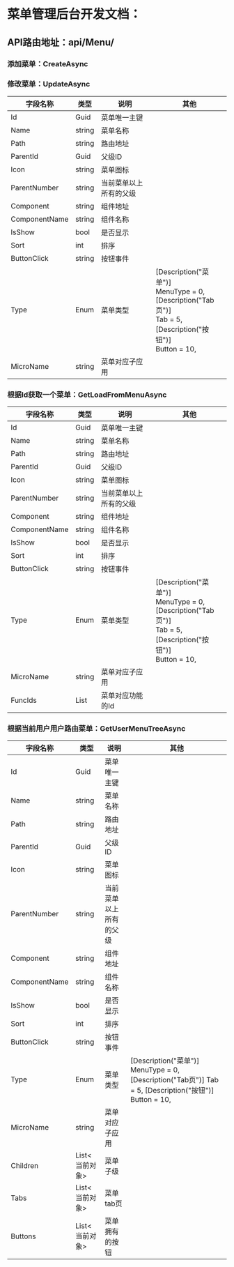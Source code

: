 # 菜单管理后台开发文档：

## API路由地址：api/Menu/

### 添加菜单：CreateAsync

### 修改菜单：UpdateAsync

| 字段名称      | 类型   | 说明                   | 其他                                                         |
| ------------- | ------ | ---------------------- | ------------------------------------------------------------ |
| Id            | Guid   | 菜单唯一主键           |                                                              |
| Name          | string | 菜单名称               |                                                              |
| Path          | string | 路由地址               |                                                              |
| ParentId      | Guid   | 父级ID                 |                                                              |
| Icon          | string | 菜单图标               |                                                              |
| ParentNumber  | string | 当前菜单以上所有的父级 |                                                              |
| Component     | string | 组件地址               |                                                              |
| ComponentName | string | 组件名称               |                                                              |
| IsShow        | bool   | 是否显示               |                                                              |
| Sort          | int    | 排序                   |                                                              |
| ButtonClick   | string | 按钮事件               |                                                              |
| Type          | Enum   | 菜单类型               | [Description("菜单")]<br/>MenuType = 0,<br/>[Description("Tab页")]<br/>Tab = 5,<br/>[Description("按钮")]<br/>Button = 10, |
| MicroName     | string | 菜单对应子应用         |                                                              |

### 根据Id获取一个菜单：GetLoadFromMenuAsync

| 字段名称      | 类型       | 说明                   | 其他                                                         |
| ------------- | ---------- | ---------------------- | ------------------------------------------------------------ |
| Id            | Guid       | 菜单唯一主键           |                                                              |
| Name          | string     | 菜单名称               |                                                              |
| Path          | string     | 路由地址               |                                                              |
| ParentId      | Guid       | 父级ID                 |                                                              |
| Icon          | string     | 菜单图标               |                                                              |
| ParentNumber  | string     | 当前菜单以上所有的父级 |                                                              |
| Component     | string     | 组件地址               |                                                              |
| ComponentName | string     | 组件名称               |                                                              |
| IsShow        | bool       | 是否显示               |                                                              |
| Sort          | int        | 排序                   |                                                              |
| ButtonClick   | string     | 按钮事件               |                                                              |
| Type          | Enum       | 菜单类型               | [Description("菜单")] <br/>MenuType = 0, <br/>[Description("Tab页")]<br/> Tab = 5,<br/> [Description("按钮")] <br/>Button = 10, |
| MicroName     | string     | 菜单对应子应用         |                                                              |
| FuncIds       | List<Guid> | 菜单对应功能的Id       |                                                              |

### 根据当前用户用户路由菜单：GetUserMenuTreeAsync

| 字段名称      | 类型           | 说明                   | 其他                                                         |
| ------------- | -------------- | ---------------------- | ------------------------------------------------------------ |
| Id            | Guid           | 菜单唯一主键           |                                                              |
| Name          | string         | 菜单名称               |                                                              |
| Path          | string         | 路由地址               |                                                              |
| ParentId      | Guid           | 父级ID                 |                                                              |
| Icon          | string         | 菜单图标               |                                                              |
| ParentNumber  | string         | 当前菜单以上所有的父级 |                                                              |
| Component     | string         | 组件地址               |                                                              |
| ComponentName | string         | 组件名称               |                                                              |
| IsShow        | bool           | 是否显示               |                                                              |
| Sort          | int            | 排序                   |                                                              |
| ButtonClick   | string         | 按钮事件               |                                                              |
| Type          | Enum           | 菜单类型               | [Description("菜单")]  MenuType = 0,  [Description("Tab页")] Tab = 5, [Description("按钮")]  Button = 10, |
| MicroName     | string         | 菜单对应子应用         |                                                              |
| Children      | List<当前对象> | 菜单子级               |                                                              |
| Tabs          | List<当前对象> | 菜单tab页              |                                                              |
| Buttons       | List<当前对象> | 菜单拥有的按钮         |                                                              |